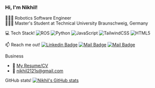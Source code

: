 ### Hi, I'm Nikhil!

👨🏻‍💻 Robotics Software Engineer <br/>
👨🏻‍🎓 Master's Student at Technical University Braunschweig, Germany <br/>

:computer: Tech Stack!
![ROS](https://img.shields.io/badge/ros-%230A0FF9.svg?style=fla&logo=ros&logoColor=white)
![Python](https://img.shields.io/badge/python-3670A0?style=fla&logo=python&logoColor=ffdd54)
![JavaScript](https://img.shields.io/badge/javascript-%23323330.svg?style=fla&logo=javascript&logoColor=%23F7DF1E)
![TailwindCSS](https://img.shields.io/badge/tailwindcss-%2338B2AC.svg?style=fla&logo=tailwind-css&logoColor=white)
![HTML5](https://img.shields.io/badge/html5-%23E34F26.svg?style=fla&logo=html5&logoColor=white)


:mailbox: Reach me out!
[![Linkedin Badge](https://img.shields.io/badge/-Nikhil_Singhal-0e76a8?style=flat&labelColor=0e76a8&logo=linkedin&logoColor=white)](https://www.linkedin.com/in/nikhil-singhal-0612/)
[![Mail Badge](https://img.shields.io/badge/-@Nikhil_Singhal-e84393?style=flat&labelColor=e84393&logo=instagram&logoColor=white)](https://www.instagram.com/nikhil_singhal_06/)
[![Mail Badge](https://img.shields.io/badge/-Nikhil_Singhal-c0392b?style=flat&labelColor=c0392b&logo=gmail&logoColor=white)](mailto:nikhil2121s@gmail.com)

Business
- :paperclip: [My Resume/CV]()
- :email: nikhil2121s@gmail.com

GitHub stats!
[![Nikhil's GitHub stats](https://github-readme-stats.vercel.app/api?username=Nikhil-Singhal-06&show_icons=true&theme=transparent)](https://github.com/Nikhil-Singhal-06/github-readme-stats)
